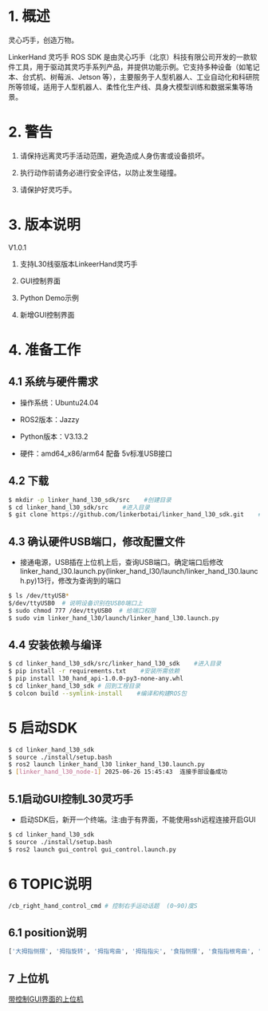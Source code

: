 # 1. **概述**

灵心巧手，创造万物。

LinkerHand 灵巧手 ROS SDK 是由灵心巧手（北京）科技有限公司开发的一款软件工具，用于驱动其灵巧手系列产品，并提供功能示例。它支持多种设备（如笔记本、台式机、树莓派、Jetson 等），主要服务于人型机器人、工业自动化和科研院所等领域，适用于人型机器人、柔性化生产线、具身大模型训练和数据采集等场景。

# 2. **警告**

1. 请保持远离灵巧手活动范围，避免造成人身伤害或设备损坏。

2. 执行动作前请务必进行安全评估，以防止发生碰撞。

3. 请保护好灵巧手。

# 3. **版本说明**
V1.0.1
1. 支持L30线驱版本LinkeerHand灵巧手
2. GUI控制界面
3. Python Demo示例


3. 新增GUI控制界面

# 4. 准备工作

## 4.1 系统与硬件需求

* 操作系统：Ubuntu24.04

* ROS2版本：Jazzy

* Python版本：V3.13.2

* 硬件：amd64_x86/arm64 配备 5v标准USB接口

## 4.2 下载

```bash
$ mkdir -p linker_hand_l30_sdk/src    #创建目录
$ cd linker_hand_l30_sdk/src    #进入目录
$ git clone https://github.com/linkerbotai/linker_hand_l30_sdk.git    #获取SDK
```

## 4.3 确认硬件USB端口，修改配置文件
- 接通电源，USB插在上位机上后，查询USB端口。确定端口后修改linker_hand_l30.launch.py(linker_hand_l30/launch/linker_hand_l30.launch.py)13行，修改为查询到的端口
```bash
$ ls /dev/ttyUSB*
$/dev/ttyUSB0  # 说明设备识别在USB0端口上
$ sudo chmod 777 /dev/ttyUSB0  # 给端口权限
$ sudo vim linker_hand_l30/launch/linker_hand_l30.launch.py
```

## 4.4 安装依赖与编译

```bash
$ cd linker_hand_l30_sdk/src/linker_hand_l30_sdk    #进入目录
$ pip install -r requirements.txt    #安装所需依赖
$ pip install l30_hand_api-1.0.0-py3-none-any.whl
$ cd linker_hand_l30_sdk # 回到工程目录
$ colcon build --symlink-install    #编译和构建ROS包
```

# 5 启动SDK
```bash
$ cd linker_hand_l30_sdk
$ source ./install/setup.bash
$ ros2 launch linker_hand_l30 linker_hand_l30.launch.py
$ [linker_hand_l30_node-1] 2025-06-26 15:45:43  连接手部设备成功
```
## 5.1启动GUI控制L30灵巧手
 - 启动SDK后，新开一个终端。注:由于有界面，不能使用ssh远程连接开启GUI
```bash
$ cd linker_hand_l30_sdk
$ source ./install/setup.bash
$ ros2 launch gui_control gui_control.launch.py
```

# 6 TOPIC说明
```bash
/cb_right_hand_control_cmd # 控制右手运动话题  (0~90)度S
```
## 6.1 position说明
```bash
['大拇指侧摆', '拇指旋转', '拇指弯曲', '拇指指尖', '食指侧摆', '食指指根弯曲', '食指指尖', '中指侧摆', '中指指根', '中指指尖', '无名指侧摆', '无名指指根', '无名指指尖', '小指侧摆', '小指指根', '小指指尖', '手腕']
```

## 7 上位机
[带控制GUI界面的上位机](python_api/demo.py)
